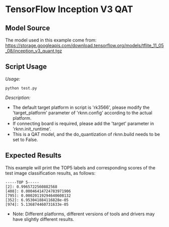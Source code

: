 # TensorFlow Inception V3 QAT

## Model Source
The model used in this example come from:
https://storage.googleapis.com/download.tensorflow.org/models/tflite_11_05_08/inception_v3_quant.tgz

## Script Usage
*Usage:*
```
python test.py
```
*Description:*
- The default target platform in script is 'rk3566', please modify the 'target_platform' parameter of 'rknn.config' according to the actual platform.
- If connecting board is required, please add the 'target' parameter in 'rknn.init_runtime'.
- This is a QAT model, and the do_quantization of rknn.build needs to be set to False.

## Expected Results
This example will print the TOP5 labels and corresponding scores of the test image classification results, as follows:
```
-----TOP 5-----
[2]: 0.9965722560882568
[408]: 0.00046414724783971906
[795]: 0.00020119294640608132
[352]: 6.953041884116828e-05
[974]: 5.136874460731633e-05
```
- Note: Different platforms, different versions of tools and drivers may have slightly different results.